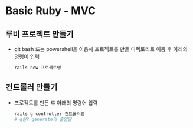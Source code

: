 # Basic Ruby - MVC

## 루비 프로젝트 만들기

- git bash 또는 powershell을 이용해 프로젝트를 만들 디렉토리로 이동 후 아래의 명령어 입력

  ```ruby
  rails new 프로젝트명
  ```

## 컨트롤러 만들기

- 프로젝트를 만든 후 아래의 명령어 입력

  ```ruby
  rails g controller 컨트롤러명 
  # g란? generate의 줄임말
  ```